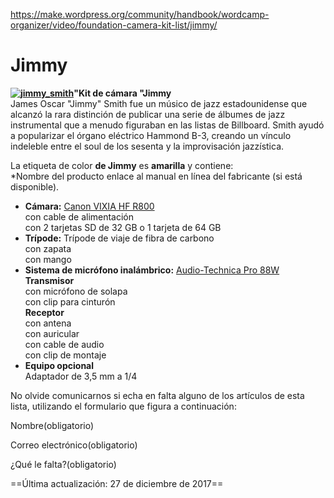 https://make.wordpress.org/community/handbook/wordcamp-organizer/video/foundation-camera-kit-list/jimmy/

# Jimmy

**[![jimmy_smith](https://make.wordpress.org/community/files/2015/09/jimmy_smith-300x239.jpg)](https://make.wordpress.org/community/files/2015/09/jimmy_smith.jpg)"Kit de cámara "Jimmy**  
James Oscar "Jimmy" Smith fue un músico de jazz estadounidense que alcanzó la rara distinción de publicar una serie de álbumes de jazz instrumental que a menudo figuraban en las listas de Billboard. Smith ayudó a popularizar el órgano eléctrico Hammond B-3, creando un vínculo indeleble entre el soul de los sesenta y la improvisación jazzística.

La etiqueta de color **de Jimmy** es **amarilla** y contiene:  
*Nombre del producto enlace al manual en línea del fabricante (si está disponible).

- **Cámara:** [Canon VIXIA HF R800](https://wptv.files.wordpress.com/2017/04/vixiahfr80-82-800-im-en.pdf)  
    con cable de alimentación  
    con 2 tarjetas SD de 32 GB o 1 tarjeta de 64 GB
- **Trípode:** Trípode de viaje de fibra de carbono  
    con zapata  
    con mango
- **Sistema de micrófono inalámbrico:** [Audio-Technica Pro 88W](https://wptv.files.wordpress.com/2015/08/audio-technic-pro88w.pdf)  
    **Transmisor**  
    con micrófono de solapa  
    con clip para cinturón  
    **Receptor**  
    con antena  
    con auricular  
    con cable de audio  
    con clip de montaje
- **Equipo opcional**  
    Adaptador de 3,5 mm a 1/4

No olvide comunicarnos si echa en falta alguno de los artículos de esta lista, utilizando el formulario que figura a continuación:

Nombre(obligatorio) 

Correo electrónico(obligatorio) 

¿Qué le falta?(obligatorio)

==Última actualización: 27 de diciembre de 2017==